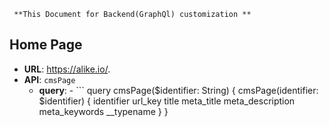      **This Document for Backend(GraphQl) customization **
     
##  **Home Page**

-    **URL**: <https://alike.io/>.
-    **API**: `cmsPage`
      - **query**:
            - ```
                query cmsPage($identifier: String) {
                   cmsPage(identifier: $identifier) {
                   identifier
                   url_key
                   title
                   meta_title
                   meta_description
                   meta_keywords
                   __typename
                    }
                 }
               
